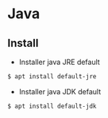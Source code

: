 # Java
## Install

- Installer java JRE default
```powershell
$ apt install default-jre
``` 
- Installer java JDK default
```powershell
$ apt install default-jdk
``` 

